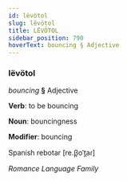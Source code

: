 ```yaml
---
id: lëvötol
slug: lëvötol
title: LËVÖTOL
sidebar_position: 790
hoverText: bouncing § Adjective
---
```


### lëvötol

*bouncing* **§** Adjective

**Verb**: to be bouncing

**Noun**: bouncingness

**Modifier**: bouncing

Spanish rebotar [re.β̞oˈt̪aɾ]

*Romance Language Family*